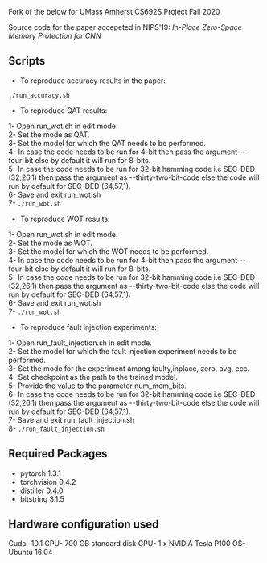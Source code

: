 Fork of the below for UMass Amherst CS692S Project Fall 2020

Source code for the paper accepeted in NIPS'19: 
*In-Place Zero-Space Memory Protection for CNN*

## Scripts
* To reproduce accuracy results in the paper:

`./run_accuracy.sh `

* To reproduce QAT results:  

1- Open run_wot.sh in edit mode. <br/>
2- Set the mode as QAT. <br/>
3- Set the model for which the QAT needs to be performed. <br/>
4- In case the code needs to be run for 4-bit then pass the argument --four-bit else by default it will run for 8-bits. <br/>
5- In case the code needs to be run for 32-bit hamming code i.e SEC-DED (32,26,1) then pass the argument as --thirty-two-bit-code else the code will run by default for SEC-DED (64,57,1). <br/>
6- Save and exit run_wot.sh <br/>
7- ` ./run_wot.sh `

* To reproduce WOT results:

1- Open run_wot.sh in edit mode. <br/>
2- Set the mode as WOT. <br/>
3- Set the model for which the WOT needs to be performed. <br/>
4- In case the code needs to be run for 4-bit then pass the argument --four-bit else by default it will run for 8-bits. <br/> 
5- In case the code needs to be run for 32-bit hamming code i.e SEC-DED (32,26,1) then pass the argument as --thirty-two-bit-code else the code will run by default for SEC-DED (64,57,1). <br/>
6- Save and exit run_wot.sh <br/>
7- ` ./run_wot.sh `


* To reproduce fault injection experiments:

1- Open run_fault_injection.sh in edit mode. <br/>
2- Set the model for which the fault injection experiment needs to be performed. <br/>
3- Set the mode for the experiment among faulty,inplace, zero, avg, ecc. <br/> 
4- Set checkpoint as the path to the trained model. <br/>
5- Provide the value to the parameter num_mem_bits. <br/>
6- In case the code needs to be run for 32-bit hamming code i.e SEC-DED (32,26,1) then pass the argument as --thirty-two-bit-code else the code will run by default for SEC-DED (64,57,1). <br/>
7- Save and exit run_fault_injection.sh <br/>
8- `./run_fault_injection.sh `


## Required Packages
* pytorch 1.3.1
* torchvision 0.4.2
* distiller 0.4.0
* bitstring 3.1.5

## Hardware configuration used
Cuda- 10.1
CPU- 700 GB standard disk
GPU- 1 x NVIDIA Tesla P100
OS- Ubuntu 16.04

